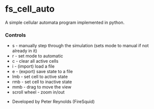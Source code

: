 # fs_cell_auto
A simple cellular automata program implemented in python.

### Controls
* s - manually step through the simulation (sets mode to manual if not already in it)
* r - set mode to automatic
* c - clear all active cells
* i - (import) load a file
* e - (export) save state to a file
* lmb - set cell to active state
* rmb - set cell to inactive state
* mmb - drag to move the view
* scroll wheel - zoom in/out

- Developed by Peter Reynolds (FireSquid)
